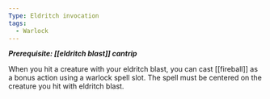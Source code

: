 ```yaml
---
Type: Eldritch invocation
tags:
  - Warlock
---
```

**_Prerequisite: [[eldritch blast]] cantrip_**

When you hit a creature with your eldritch blast, you can cast [[fireball]] as a bonus action using a warlock spell slot. The spell must be centered on the creature you hit with eldritch blast.